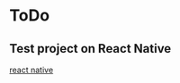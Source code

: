 # ToDo

## Test project on React Native

[react native](https://reactnative.dev/?source=post_page-----6e8a2396eea1----------------------)
